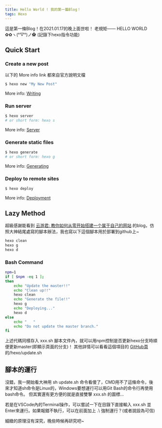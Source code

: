 ```yaml
---
title: Hello World ! 我的第一篇Blog！
tags: Hexo
---
```

這是第一條Blog！在2021.01.17的晚上面世啦！
老規矩—— HELLO WORLD ✿✿ヽ(°▽°)ノ✿ (記錄下hexo指令功能)

## Quick Start

### Create a new post
以下的 More info link 都來自官方說明文檔
``` bash
$ hexo new "My New Post"
```
More info: [Writing](https://hexo.io/docs/writing.html)


### Run server
``` bash
$ hexo server
# or short form: hexo s
```
More info: [Server](https://hexo.io/docs/server.html)


### Generate static files
``` bash
$ hexo generate
# or short form: hexo g
```
More info: [Generating](https://hexo.io/docs/generating.html)


### Deploy to remote sites
``` bash
$ hexo deploy
```
More info: [Deployment](https://hexo.io/docs/one-command-deployment.html)




## Lazy Method

超級感謝能看到 [云游君: 教你如何从零开始搭建一个属于自己的网站](https://cloud.tencent.com/developer/article/1609701) 的blog，仿照大神結尾處寫的腳本辦法，我也寫以下這個腳本用於部署到github上~

``` bash
hexo clean
hexo g
hexo d
```

### Bash Command
``` bash
npm=1
if [ $npm -eq 1 ];
then
    echo "Update the master!!"
    echo "Clean up!!"
    hexo clean
    echo "Generate the file!!"
    hexo g
    echo "Deploying..."
    hexo d
else
    echo "   "
    echo "Do not update the master branch."
fi
```
上述代碼同樣存入 xxx.sh 腳本文件內，就可以用npm控制是否更新hexo分支時順便更新master(即顯示頁面的分支)！
其他詳情可以看看這個項目的 [GitHub頁](https://github.com/yyyyyyounger/yyyyyyounger.github.io/tree/hexo) 的/hexo/update.sh


## 腳本的運行
沒錯，我一開始看大神用 sh update.sh 命令看傻了，CMD用不了這條命令，後來才知道sh命令是Linux的，Windows要想運行可以用Git Bash的命令行再使用bash命令。
但其實還有更方便的就是直接雙擊 xxx.sh 的圖標...

若是在VSCode內的Terminal操作，可以嘗試一下在目錄下直接輸入 xxx.sh 並Enter來運行。如果報錯不執行，可以在前面加上 .\ 強制運行？(或者說設為可信)

細緻的原理沒有深究，晚些時候再研究吧~
